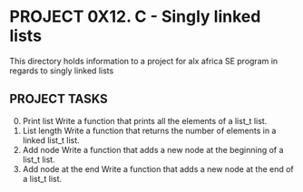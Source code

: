 # PROJECT 0X12. C - Singly linked lists

 This directory holds information to a project for alx africa SE program in regards to singly linked lists

## PROJECT TASKS

0. Print list
 Write a function that prints all the elements of a list_t list.
1. List length
 Write a function that returns the number of elements in a linked list_t list.
2. Add node
 Write a function that adds a new node at the beginning of a list_t list.
3. Add node at the end
 Write a function that adds a new node at the end of a list_t list.
